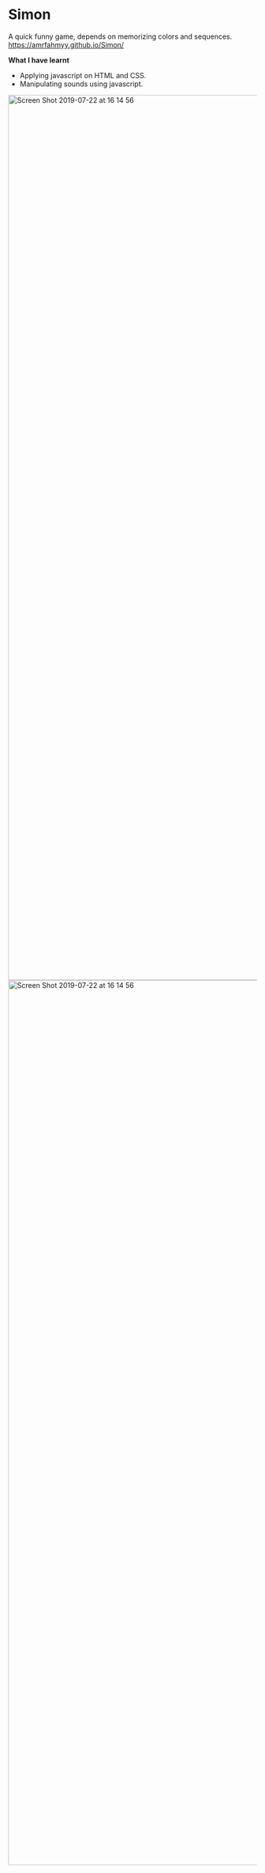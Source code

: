# Simon

A quick funny game, depends on memorizing colors and sequences.
https://amrfahmyy.github.io/Simon/

**What I have learnt**

- Applying javascript on HTML and CSS.
- Manipulating sounds using javascript.

<img width="1792" alt="Screen Shot 2019-07-22 at 16 14 56" src="https://user-images.githubusercontent.com/31357623/61639722-55733500-ac9c-11e9-80a2-88aaf17d24a8.png">
<img width="1792" alt="Screen Shot 2019-07-22 at 16 14 56" src="https://user-images.githubusercontent.com/31357623/61639727-573cf880-ac9c-11e9-8427-f4a00664814d.png">

